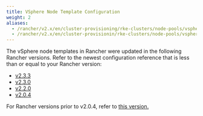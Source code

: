 ```yaml
---
title: VSphere Node Template Configuration
weight: 2
aliases:
  - /rancher/v2.x/en/cluster-provisioning/rke-clusters/node-pools/vsphere/provisioning-vsphere-clusters/node-template-reference
  - /rancher/v2.x/en/cluster-provisionin/rke-clusters/node-pools/vsphere/provisioning-vsphere-clusters/enabling-uuids
---
```


The vSphere node templates in Rancher were updated in the following Rancher versions. Refer to the newest configuration reference that is less than or equal to your Rancher version:

- [v2.3.3](./v2.3.3)
- [v2.3.0](./v2.3.0)
- [v2.2.0](./v2.2.0)
- [v2.0.4](./v2.0.4)

For Rancher versions prior to v2.0.4, refer to [this version.](./prior-to-2.0.4)